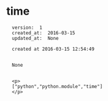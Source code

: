 
  # time

      version:  1
      created_at:  2016-03-15
      updated_at:  None

      created at 2016-03-15 12:54:49 


      None


      <p>
      ["python","python.module","time"]
      </p>

  